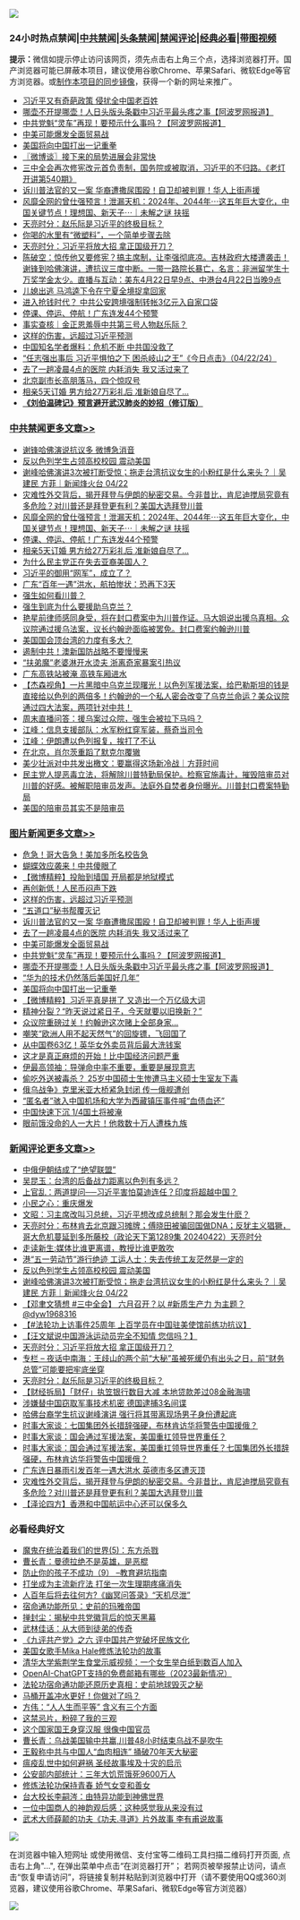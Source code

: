 ![](https://raw.githubusercontent.com/jsvpn/jsproxy/dev/64photo/fqnews-qr.jpg)

<div id="tt">
<h3>24小时热点禁闻|<a href="#%E4%B8%AD%E5%85%B1%E7%A6%81%E9%97%BB%E6%9B%B4%E5%A4%9A%E6%96%87%E7%AB%A0">中共禁闻</a>|<a href="#%E5%9B%BE%E7%89%87%E6%96%B0%E9%97%BB%E6%9B%B4%E5%A4%9A%E6%96%87%E7%AB%A0">头条禁闻</a>|<a href="#%E6%96%B0%E9%97%BB%E8%AF%84%E8%AE%BA%E6%9B%B4%E5%A4%9A%E6%96%87%E7%AB%A0">禁闻评论|<a href="#%E5%BF%85%E7%9C%8B%E7%BB%8F%E5%85%B8%E5%A5%BD%E6%96%87">经典必看</a>|<a href="https://9290254.xyz/3" target="_blank">带图视频</a></h3>
<div><b>提示：</b>微信如提示停止访问该网页，须先点击右上角三个点，选择浏览器打开。国产浏览器可能已屏蔽本项目，建议使用谷歌Chrome、苹果Safari、微软Edge等官方浏览器。或<a href="%E5%88%B6%E4%BD%9Cgit%E7%A6%81%E9%97%BB%E9%95%9C%E5%83%8F.md">制作本项目的同步镜像</a>，获得一个新的网址来推广。</div>
<ul>

<li><a href="/baitai/20240422/2027842.md">习近平又有奇葩政策 侵扰全中国老百姓</a></li>
<li><a href="/topimagenews/20240422/2027822.md">哪壶不开提哪壶！人日头版头条戳中习近平最头疼之事【阿波罗网报道】</a></li>
<li><a href="/topimagenews/20240422/2027880.md">中共党魁“灵车”再现！要预示什么事吗？【阿波罗网报道】</a></li>
<li><a href="/topimagenews/20240422/2027891.md">中美可能爆发全面贸易战</a></li>
<li><a href="/topimagenews/20240422/2027778.md">美国将向中国打出一记重拳</a></li>
<li><a href="/ssgc/20240422/2027780.md">〖微博谈〗接下来的局势进展会非常快</a></li>
<li><a href="/sohnews/20240422/2027815.md">三中全会再次修宪改元首负责制，国务院或被取消，习近平的不归路。《老灯开讲第540期》</a></li>
<li><a href="/topimagenews/20240422/2027909.md">诉川普法官的又一案 华裔遭撒尿围殴！自卫却被判罪！华人上街声援</a></li>
<li><a href="/comments/20240422/2027919.md">风靡全网的曾仕强预言！泄漏天机：2024年、2044年⋯这五年巨大变化，中国关键节点！理想国、新天子⋯｜未解之谜 扶摇</a></li>
<li><a href="/comments/20240423/2028029.md">天亮时分：赵乐际是习近平的终极目标？</a></li>
<li><a href="/baitai/20240422/2027883.md">你喝的水里有“微塑料”，一个简单步骤去除</a></li>
<li><a href="/comments/20240423/2028079.md">天亮时分：习近平将放大招 拿正国级开刀？</a></li>
<li><a href="/sohnews/20240422/2027906.md">陈破空：惊传他又要修宪？搞主席制，让李强彻底凉。吉林政府大楼遭袭击！谢锋到哈佛演讲，遭抗议三度中断。一带一路院长暴亡，名言：非洲留学生十万奖学金太少。直播与互动：美东4月22日早9点、中港台4月22日当晚9点</a></li>
<li><a href="/lifebaike/20240422/2027869.md">儿媳出逃 马鸿逵下令在宁夏全境捉拿回家</a></li>
<li><a href="/baitai/20240423/2028015.md">进入抢钱时代？ 中共公安跨境强制转帐3亿元入自家口袋</a></li>
<li><a href="/cbnews/20240422/2027823.md">停课、停运、停航！广东连发44个预警</a></li>
<li><a href="/ssgc/20240423/2028061.md">事实查核｜金正恩羞辱中共第三号人物赵乐际？</a></li>
<li><a href="/topimagenews/20240423/2028109.md">这样的伤害，远超过习近平预测</a></li>
<li><a href="/ccpdope/20240422/2027817.md">中国知名学者爆料：危机不断 中共国没救了</a></li>
<li><a href="/sohnews/20240422/2027969.md">“任志强出事后 习近平惧怕之下 困杀岐山之王”《今日点击》（04/22/24）</a></li>
<li><a href="/topimagenews/20240422/2027908.md">去了一趟凌晨4点的医院 内耗消失 我又活过来了</a></li>
<li><a href="/cnnews/20240423/2028114.md">北京副市长高朋落马，四个惊叹号</a></li>
<li><a href="/cbnews/20240422/2027805.md">相亲5天订婚 男方给27万彩礼后 准新娘自尽了…</a></li>
<li><b><a href="/comments/20200207/1272816.md" target="_blank">《刘伯温碑记》预言避开武汉肺炎的妙招（修订版）</a></b></li>
</ul>
</div>

<div class="catlist">
<h3><a href="/cbnews/" target="_blank">中共禁闻</a><span><a href="/cbnews/" target="_blank" rel="nofollow">更多文章>></a></span></h3>
<ul>
<li><a href="/cbnews/20240423/2028110.md" target="_blank">谢锋哈佛演说抗议多 微博急消音</a></li>
<li><a href="/comments/20240423/2028091.md" target="_blank">反以色列学生占领高校校园 震动美国</a></li>
<li><a href="/comments/20240423/2028090.md" target="_blank">谢峰哈佛演讲3次被打断受惊；拖走台湾抗议女生的小粉红是什么来头？｜吴建民 方菲｜新闻烽火台 04/22</a></li>
<li><a href="/comments/20240422/2027946.md" target="_blank">灾难性外交背后，揭开拜登与伊朗的秘密交易。今非昔比，肯尼迪搅局究竟有多危险？对川普还是拜登更有利？美国大选拜登川普</a></li>
<li><a href="/comments/20240422/2027919.md" target="_blank">风靡全网的曾仕强预言！泄漏天机：2024年、2044年⋯这五年巨大变化，中国关键节点！理想国、新天子⋯｜未解之谜 扶摇</a></li>
<li><a href="/cbnews/20240422/2027823.md" target="_blank">停课、停运、停航！广东连发44个预警</a></li>
<li><a href="/cbnews/20240422/2027805.md" target="_blank">相亲5天订婚 男方给27万彩礼后 准新娘自尽了…</a></li>
<li><a href="/cbnews/20240422/2027762.md" target="_blank">为什么民主党正在失去亚裔美国人？</a></li>
<li><a href="/cbnews/20240422/2027733.md" target="_blank">习近平的御用“网军”，成立了？</a></li>
<li><a href="/cbnews/20240422/2027698.md" target="_blank">广东“百年一遇”洪水，航拍惨状：恐再下3天</a></li>
<li><a href="/comments/20240422/2027665.md" target="_blank">强生如何看川普？</a></li>
<li><a href="/comments/20240422/2027655.md" target="_blank">强生到底为什么要援助乌克兰？</a></li>
<li><a href="/comments/20240422/2027649.md" target="_blank">艳星前律师感同身受，将在封口费案中为川普作证。马大姐说出援乌真相。众议院通过援乌法案，议长约翰逊面临被罢免。封口费案约翰逊川普</a></li>
<li><a href="/comments/20240421/2027574.md" target="_blank">美国国会顶台湾的力度有多大？</a></li>
<li><a href="/cbnews/20240421/2027516.md" target="_blank">遏制中共！澳新国防战略不要慢慢来</a></li>
<li><a href="/cbnews/20240421/2027492.md" target="_blank">“扶弟魔”老婆淋开水烫夫 浙离奇家暴案引热议</a></li>
<li><a href="/cbnews/20240421/2027454.md" target="_blank">广东高铁站被淹 高铁车厢进水</a></li>
<li><a href="/comments/20240421/2027444.md" target="_blank">【杰森视角】一片黑暗中乌克兰现曙光！以色列军援法案，给巴勒斯坦的钱是直接给以色列的两倍多！约翰逊的一个私人密会改变了乌克兰命运？美众议院通过四大法案，两项针对中共！</a></li>
<li><a href="/comments/20240421/2027434.md" target="_blank">周末直播问答：援乌案过众院，强生会被拉下马吗？</a></li>
<li><a href="/cbnews/20240421/2027395.md" target="_blank">江峰：信息支援部队：水军粉红穿军装，蔡奇当司令</a></li>
<li><a href="/cbnews/20240421/2027394.md" target="_blank">江峰：伊朗遭以色列报复，挨打了不认</a></li>
<li><a href="/cbnews/20240421/2027388.md" target="_blank">在北京，肖尔茨重蹈了默克尔覆辙</a></li>
<li><a href="/comments/20240421/2027385.md" target="_blank">美少壮派对中共发出檄文：要赢得这场新冷战｜方菲时间</a></li>
<li><a href="/comments/20240420/2027317.md" target="_blank">民主党人提恶毒立法，将解除川普特勤局保护。检察官施毒计，摧毁陪审员对川普的好感。被解职陪审员发声。法庭外自焚者身份曝光。川普封口费案特勤局</a></li>
<li><a href="/comments/20240420/2027290.md" target="_blank">美国的陪审员其实不是陪审员</a></li>

</ul>
</div>
<div class="catlist">
<h3><a href="/topimagenews/" target="_blank">图片新闻</a><span><a href="/topimagenews/" target="_blank" rel="nofollow">更多文章>></a></span></h3>
<ul>
<li><a href="/topimagenews/20240423/2028156.md" target="_blank">危急！哥大告急！美加多所名校告急</a></li>
<li><a href="/topimagenews/20240423/2028138.md" target="_blank">蝴蝶效应袭来！中共傻眼了</a></li>
<li><a href="/topimagenews/20240423/2028137.md" target="_blank">【微博精粹】投胎到墙国 开局都是地狱模式</a></li>
<li><a href="/topimagenews/20240423/2028136.md" target="_blank">再创新低！人民币闷声下跌</a></li>
<li><a href="/topimagenews/20240423/2028109.md" target="_blank">这样的伤害，远超过习近平预测</a></li>
<li><a href="/topimagenews/20240423/2028108.md" target="_blank">“五道口”秘书帮覆灭记</a></li>
<li><a href="/topimagenews/20240422/2027909.md" target="_blank">诉川普法官的又一案 华裔遭撒尿围殴！自卫却被判罪！华人上街声援</a></li>
<li><a href="/topimagenews/20240422/2027908.md" target="_blank">去了一趟凌晨4点的医院 内耗消失 我又活过来了</a></li>
<li><a href="/topimagenews/20240422/2027891.md" target="_blank">中美可能爆发全面贸易战</a></li>
<li><a href="/topimagenews/20240422/2027880.md" target="_blank">中共党魁“灵车”再现！要预示什么事吗？【阿波罗网报道】</a></li>
<li><a href="/topimagenews/20240422/2027822.md" target="_blank">哪壶不开提哪壶！人日头版头条戳中习近平最头疼之事【阿波罗网报道】</a></li>
<li><a href="/topimagenews/20240422/2027821.md" target="_blank">“华为的技术仍然落后美国好几年”</a></li>
<li><a href="/topimagenews/20240422/2027778.md" target="_blank">美国将向中国打出一记重拳</a></li>
<li><a href="/topimagenews/20240422/2027761.md" target="_blank">【微博精粹】习近平真是拼了 又造出一个万亿级大词</a></li>
<li><a href="/topimagenews/20240422/2027731.md" target="_blank">精神分裂？“昨天说过紧日子，今天就要以旧换新？”</a></li>
<li><a href="/topimagenews/20240422/2027720.md" target="_blank">众议院重磅过关！约翰逊这次赌上全部身家…</a></li>
<li><a href="/topimagenews/20240422/2027719.md" target="_blank">嘲笑“欧洲人用不起天然气”的回旋镖，飞回国了</a></li>
<li><a href="/topimagenews/20240422/2027688.md" target="_blank">从中国卷63亿！英华女外卖员背后最大洗钱案</a></li>
<li><a href="/topimagenews/20240422/2027687.md" target="_blank">这才是真正麻烦的开始！比中国经济问题严重</a></li>
<li><a href="/topimagenews/20240422/2027678.md" target="_blank">伊最高领袖：导弹命中率不重要，重要是展现意志</a></li>
<li><a href="/topimagenews/20240422/2027673.md" target="_blank">偷吃外送被毒杀？ 25岁中国硕士生惨遭马主义硕士生室友下毒</a></li>
<li><a href="/topimagenews/20240421/2027589.md" target="_blank">俄乌战争》克里米亚大桥紧急封闭 传一俄舰遭创</a></li>
<li><a href="/topimagenews/20240421/2027515.md" target="_blank">“匿名者”骇入中国机场和大学为西藏镇压事件喊“血债血还”</a></li>
<li><a href="/topimagenews/20240421/2027478.md" target="_blank">中国快速下沉 1/4国土将被淹</a></li>
<li><a href="/topimagenews/20240421/2027465.md" target="_blank">眼前饿没命的人一大片！他救数十万人遭株九族</a></li>

</ul>
</div>
<div class="catlist">
<h3><a href="/comments/" target="_blank">新闻评论</a><span><a href="/comments/" target="_blank" rel="nofollow">更多文章>></a></span></h3>
<ul>
<li><a href="/comments/20240423/2028157.md" target="_blank">中俄伊朝结成了“绝望联盟”</a></li>
<li><a href="/comments/20240423/2028142.md" target="_blank">吴昆玉：台湾的后备战力距离以色列有多远？</a></li>
<li><a href="/comments/20240423/2028141.md" target="_blank">上官乱：两道提问──习近平害怕莫迪连任？印度将超越中国？</a></li>
<li><a href="/comments/20240423/2028140.md" target="_blank">小民之心：重庆爆发</a></li>
<li><a href="/comments/20240423/2028135.md" target="_blank">文昭：习主席改叫习总统，习近平想改成总统制？那会发生什麽？</a></li>
<li><a href="/comments/20240423/2028134.md" target="_blank">天亮时分：布林肯去北京跟习摊牌；傅晓田被骗回国做DNA；反犹主义猖獗，哥大危机蔓延到多所藤校（政论天下第1289集 20240422）天亮时分</a></li>
<li><a href="/comments/20240423/2028125.md" target="_blank">走读新生:媒体比谁更离谱，教授比谁更敢吹</a></li>
<li><a href="/comments/20240423/2028106.md" target="_blank">港“五一劳动节”游行绝迹 工运人士：失去传统工友茫然是一定的</a></li>
<li><a href="/comments/20240423/2028091.md" target="_blank">反以色列学生占领高校校园 震动美国</a></li>
<li><a href="/comments/20240423/2028090.md" target="_blank">谢峰哈佛演讲3次被打断受惊；拖走台湾抗议女生的小粉红是什么来头？｜吴建民 方菲｜新闻烽火台 04/22</a></li>
<li><a href="/comments/20240423/2028086.md" target="_blank">【邓聿文猜想 #三中全会】 六月召开？以 #新质生产力 为主题？ @dyw1968316</a></li>
<li><a href="/comments/20240423/2028085.md" target="_blank">【#法轮功上访事件25周年 上百学员在中国驻美使馆前练功抗议】</a></li>
<li><a href="/comments/20240423/2028084.md" target="_blank">【汪文斌说中国游泳运动员完全不知情 您信吗？】</a></li>
<li><a href="/comments/20240423/2028079.md" target="_blank">天亮时分：习近平将放大招 拿正国级开刀？</a></li>
<li><a href="/comments/20240423/2028051.md" target="_blank">专栏 &#8211; 夜话中南海：王歧山的两个前“大秘”虽被死缓仍有出头之日，前“财务总管”可能要把牢底坐穿</a></li>
<li><a href="/comments/20240423/2028029.md" target="_blank">天亮时分：赵乐际是习近平的终极目标？</a></li>
<li><a href="/comments/20240423/2028001.md" target="_blank">【财经拆局】「财仔」执笠银行数目大减 本地贷款差过08金融海啸</a></li>
<li><a href="/comments/20240423/2027994.md" target="_blank">涉嫌替中国窃取军事技术机密 德国逮捕3名间谍</a></li>
<li><a href="/comments/20240423/2027990.md" target="_blank">哈佛台裔学生抗议谢峰演讲 强行将其带离现场男子身份遭起底</a></li>
<li><a href="/comments/20240422/2027988.md" target="_blank">时事大家谈：七国集团外长措辞强硬，布林肯访华将警告中国援俄？</a></li>
<li><a href="/comments/20240422/2027987.md" target="_blank">时事大家谈：国会通过军援法案，美国重扛领导世界重任？</a></li>
<li><a href="/comments/20240422/2027981.md" target="_blank">时事大家谈：国会通过军援法案，美国重扛领导世界重任？七国集团外长措辞强硬，布林肯访华将警告中国援俄？</a></li>
<li><a href="/comments/20240422/2027977.md" target="_blank">广东连日暴雨引发百年一遇大洪水 英德市多区遭灭顶</a></li>
<li><a href="/comments/20240422/2027946.md" target="_blank">灾难性外交背后，揭开拜登与伊朗的秘密交易。今非昔比，肯尼迪搅局究竟有多危险？对川普还是拜登更有利？美国大选拜登川普</a></li>
<li><a href="/comments/20240422/2027936.md" target="_blank">【泽论四方】香港和中国航运中心还可以保多久</a></li>

</ul>
</div>

<div class="catlist">
<h3>必看经典好文</h3>
<ul>
<li><a href="/topimagenews/20180524/946967.md" target="_blank">魔鬼在统治着我们的世界(5)：东方杀戮</a></li>
<li><a href="/comments/20220727/1763613.md" target="_blank">曹长青：曼德拉绝不是英雄，是恶棍</a></li>
<li><a href="/comments/20230924/1938058.md" target="_blank">防止你的孩子不成功（9） &#8211;教育避坑指南</a></li>
<li><a href="/cbnews/20210810/1603566.md" target="_blank">打坐成为主流新疗法 打坐一次生理期疼痛消失</a></li>
<li><a href="/comments/20210228/1495257.md" target="_blank">人百年后将去往何方?《幽冥问答录》“天机尽泄”</a></li>
<li><a href="/cbnews/20180711/970353.md" target="_blank">宿命通功能所见：史前的玛雅帝国</a></li>
<li><a href="/topimagenews/20170218/694213.md" target="_blank">掸封尘：揭秘中共党徽背后的惊天黑幕</a></li>
<li><a href="/topimagenews/20130216/104433.md" target="_blank">武林佳话：从大师到徒弟的传奇</a></li>
<li><a href="/bookonline/20131116/201050.md" target="_blank">《九评共产党》之六 评中国共产党破坏民族文化</a></li>
<li><a href="/comments/20200114/1258532.md" target="_blank">美国女歌手Mika Hale修炼法轮功的故事</a></li>
<li><a href="/comments/20221213/1822868.md" target="_blank">清华大学紫荆学生食堂示威视频：一个女生举白纸到数百人加入</a></li>
<li><a href="/comments/20230515/1884431.md" target="_blank">OpenAI-ChatGPT支持的免费邮箱有哪些（2023最新情况）</a></li>
<li><a href="/tculture/20121025/73069.md" target="_blank">法轮功宿命通功能还原历史真相：史前地球毁灭之秘</a></li>
<li><a href="/comments/20130625/144109.md" target="_blank">马桶开盖冲水更好！你做对了吗？</a></li>
<li><a href="/comments/20200720/1363377.md" target="_blank">方伟：“人人生而平等” 含义有三个方面</a></li>
<li><a href="/yule/20210123/1473216.md" target="_blank">这禁忌片，粉碎了我的三观</a></li>
<li><a href="/bannedvideo/20220606/1742248.md" target="_blank">这个国家国王身穿汉服 很像中国官员</a></li>
<li><a href="/comments/20230511/1882985.md" target="_blank">曹长青：乌战美国输中共赢,川普48小时结束乌战不是吹牛</a></li>
<li><a href="/cbnews/20200730/1371580.md" target="_blank">王毅称中共与中国人“血肉相连” 捅破70年天大秘密</a></li>
<li><a href="/comments/20200618/1346823.md" target="_blank">瘟疫乱世中如何避祸 圣经故事埃及十灾的启示</a></li>
<li><a href="/comments/20200515/220430.md" target="_blank">公安部内部统计：三年大饥荒饿死9600万人</a></li>
<li><a href="/cbnews/20210720/1590052.md" target="_blank">修炼法轮功保持青春 娇气女变和善女</a></li>
<li><a href="/aomi/life/20141109/310549.md" target="_blank">台大校长李嗣涔：由特异功能到神佛世界</a></li>
<li><a href="/comments/20230301/1854831.md" target="_blank">一位中国商人的神韵观后感：这种感觉我从来没有过</a></li>
<li><a href="/topimagenews/20181117/1032655.md" target="_blank">武术大师薛颠的功夫《功夫.寻道》片外故事 李有甫说故事</a></li>

</ul>
</div>

![](https://raw.githubusercontent.com/jsvpn/jsproxy/dev/64photo/fqnews-qr.jpg)

在浏览器中输入短网址 或使用微信、支付宝等二维码工具扫描二维码打开页面, 点击右上角"...", 在弹出菜单中点击“在浏览器打开”； 若网页被举报禁止访问，请点击“恢复申请访问”，将链接复制并粘贴到浏览器中打开（请不要使用QQ或360浏览器，建议使用谷歌Chrome、苹果Safari、微软Edge等官方浏览器）

![](https://raw.githubusercontent.com/jsvpn/jsproxy/dev/64photo/wx.jpg)